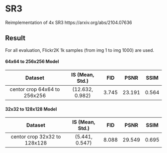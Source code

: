 # SR3
<p> Reimplementation of 4x SR3 https://arxiv.org/abs/2104.07636 </p>


## Result
For all evaluation, Flickr2K 1k samples (from img 1 to img 1000) are used.

#### 64x64 to 256x256 Model
|Dataset|IS (Mean, Std.)|FID|PSNR|SSIM|
|:---:|:---:|:---:|:---:|:---:|
|centor crop 64x64 to 256x256|(12.632, 0.982)|3.745|23.191|0.564|

#### 32x32 to 128x128 Model
|Dataset|IS (Mean, Std.)|FID|PSNR|SSIM|
|:---:|:---:|:---:|:---:|:---:|
|centor crop 32x32 to 128x128|(5.441, 0.547)|8.088|29.549|0.695|
